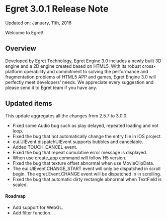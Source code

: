 Egret 3.0.1 Release Note
===============================


Updated on: January, 11th, 2016


Welcome to Egret!

## Overview

Developed by Egret Technology, Egret Engine 3.0 includes a newly built 3D engine and a 2D engine created based on HTML5. With its robust cross-platform operability and commitment to solving the performance and fragmentation problems of HTML5 APP and games, Egret Engine 3.0 will perfectly meet developers’ needs. We appreciate every suggestion and please send it to Egret team if you have any.

## Updated items

This update aggregates all the changes from 2.5.7 to 3.0.0.


* Fixed some Audio bug such as play delayed, repeated loading and not loop.
* Fixed the bug that not automatically change the entry file in IOS project.
* eui.UIEvent.dispatchUIEvent supports bubbles and cancelable.
* Added TOUCH_CANCEL event.
* Fixed the bug that repeat cumulative error message is displayed.
* When use create_app command will follow H5 version.
* Fixed the bug that texture offset abnormal when use MovieClipData.
* The eui.UIEvent.CHANGE_START event will only be dispatched in scroll begin. The egret.Event.CHANGE event will be dispatched in in scrolling.
* Fixed the bug that automatic dirty rectangle abnormal when TextField is scaled.



#### Roadmap
* Add support for WebGL.
* Add filter function.